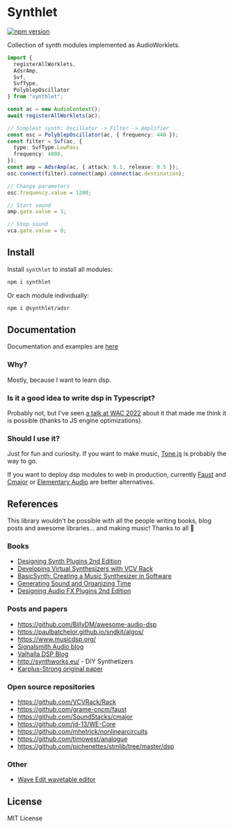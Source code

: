 # Synthlet

[![npm version](https://img.shields.io/npm/v/synthlet)](https://www.npmjs.com/package/synthlet)

Collection of synth modules implemented as AudioWorklets.

```ts
import {
  registerAllWorklets,
  AdsrAmp,
  Svf,
  SvfType,
  PolyblepOscillator
} from "synthlet";

const ac = new AudioContext();
await registerAllWorklets(ac);

// Simplest synth: Oscillator -> Filter -> Amplifier
const osc = PolyblepOscillator(ac, { frequency: 440 });
const filter = Svf(ac, {
  type: SvfType.LowPass
  frequency: 4000,
});
const amp = AdsrAmp(ac, { attack: 0.1, release: 0.5 });
osc.connect(filter).connect(amp).connect(ac.destination);

// Change parameters
osc.frequency.value = 1200;

// Start sound
amp.gate.value = 1;

// Stop sound
vca.gate.value = 0;
```

## Install

Install `synthlet` to install all modules:

```bash
npm i synthlet
```

Or each module individually:

```bash
npm i @synthlet/adsr
```

## Documentation

Documentation and examples are [here](https://danigb.github.io/synthlet/docs/quick-start)

### Why?

Mostly, because I want to learn dsp.

### Is it a good idea to write dsp in Typescript?

Probably not, but I've seen [a talk at WAC 2022](https://zenodo.org/records/6767468) about it that made me think it is possible (thanks to JS engine optimizations).

### Should I use it?

Just for fun and curiosity. If you want to make music, [Tone.js](https://github.com/Tonejs/Tone.js) is probably the way to go.

If you want to deploy dsp modules to web in production, currently [Faust](https://faustdoc.grame.fr/) and [Cmajor](https://github.com/cmajor-lang/cmajor) or [Elementary Audio](https://github.com/elemaudio/elementary) are better alternatives.

## References

This library wouldn't be possible with all the people writing books, blog posts and awesome libraries... and making music! Thanks to all 💚

### Books

- [Designing Synth Plugins 2nd Edition](https://www.willpirkle.com/)
- [Developing Virtual Synthesizers with VCV Rack](https://www.routledge.com/Developing-Virtual-Synthesizers-with-VCV-Rack/Gabrielli/p/book/9780367077730)
- [BasicSynth: Creating a Music Synthesizer in Software](http://basicsynth.com/)
- [Generating Sound and Organizing Time](https://cycling74.com/books/go)
- [Designing Audio FX Plugins 2nd Edition](https://www.willpirkle.com/)

### Posts and papers

- https://github.com/BillyDM/awesome-audio-dsp
- https://paulbatchelor.github.io/sndkit/algos/
- https://www.musicdsp.org/
- [Signalsmith Audio blog](https://signalsmith-audio.co.uk/writing/)
- [Valhalla DSP Blog](https://valhalladsp.com/category/learn/plugin-design-learn/)
- http://synthworks.eu/ - DIY Synthetizers
- [Karplus-Strong original paper](https://users.soe.ucsc.edu/~karplus/papers/digitar.pdf)

### Open source repositories

- https://github.com/VCVRack/Rack
- https://github.com/grame-cncm/faust
- https://github.com/SoundStacks/cmajor
- https://github.com/jd-13/WE-Core
- https://github.com/mhetrick/nonlinearcircuits
- https://github.com/timowest/analogue
- https://github.com/pichenettes/stmlib/tree/master/dsp

### Other

- [Wave Edit wavetable editor](https://waveeditonline.com/)

## License

MIT License
